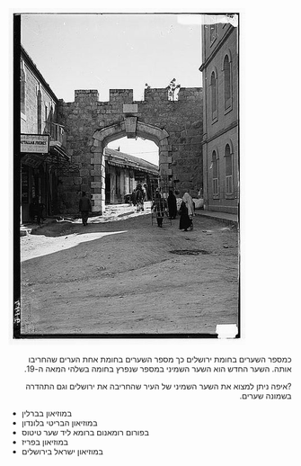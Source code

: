 !["השער החדש"](../images/new_gate.jpg "השער החדש")

<p dir="rtl">
כמספר השערים בחומת ירושלים כך מספר השערים בחומת אחת הערים שהחריבו אותה. השער החדש הוא השער השמיני במספר שנפרץ בחומה בשלהי המאה ה-19. 

<p dir="rtl">
?איפה ניתן למצוא את השער השמיני של העיר שהחריבה את ירושלים וגם התהדרה בשמונה שערים.</p>

*   במוזיאון בברלין
*   במוזיאון הבריטי בלונדון
*   בפורום רומאנום ברומא ליד שער טיטוס
*   במוזיאון בפריז
*   במוזיאון ישראל בירושלים
